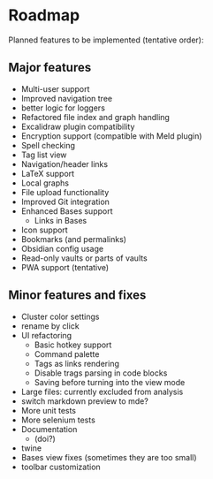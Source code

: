 # Roadmap

Planned features to be implemented (tentative order):

## Major features
- Multi-user support
- Improved navigation tree  
- better logic for loggers
- Refactored file index and graph handling
- Excalidraw plugin compatibility
- Encryption support (compatible with Meld plugin)
- Spell checking 
- Tag list view  
- Navigation/header links
- LaTeX support  
- Local graphs
- File upload functionality
- Improved Git integration  
- Enhanced Bases support  
  - Links in Bases
- Icon support  
- Bookmarks (and permalinks)
- Obsidian config usage   
- Read-only vaults or parts of vaults  
- PWA support (tentative)  

## Minor features and fixes
- Cluster color settings
- rename by click
- UI refactoring  
  - Basic hotkey support  
  - Command palette  
  - Tags as links rendering
  - Disable trags parsing in code blocks
  - Saving before turning into the view mode
- Large files: currently excluded from analysis
- switch markdown preview to mde?
- More unit tests
- More selenium tests
- Documentation
   - (doi?) 
- twine
- Bases view fixes (sometimes they are too small)
- toolbar customization
